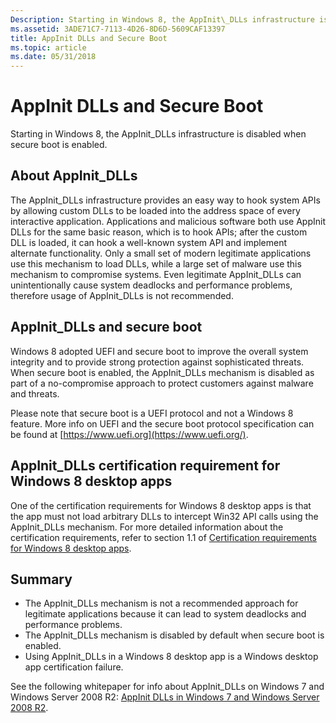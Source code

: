 ```yaml
---
Description: Starting in Windows 8, the AppInit\_DLLs infrastructure is disabled when secure boot is enabled.
ms.assetid: 3ADE71C7-7113-4D26-8D6D-5609CAF13397
title: AppInit DLLs and Secure Boot
ms.topic: article
ms.date: 05/31/2018
---
```


# AppInit DLLs and Secure Boot

Starting in Windows 8, the AppInit\_DLLs infrastructure is disabled when secure boot is enabled.

## About AppInit\_DLLs

The AppInit\_DLLs infrastructure provides an easy way to hook system APIs by allowing custom DLLs to be loaded into the address space of every interactive application. Applications and malicious software both use AppInit DLLs for the same basic reason, which is to hook APIs; after the custom DLL is loaded, it can hook a well-known system API and implement alternate functionality. Only a small set of modern legitimate applications use this mechanism to load DLLs, while a large set of malware use this mechanism to compromise systems. Even legitimate AppInit\_DLLs can unintentionally cause system deadlocks and performance problems, therefore usage of AppInit\_DLLs is not recommended.

## AppInit\_DLLs and secure boot

Windows 8 adopted UEFI and secure boot to improve the overall system integrity and to provide strong protection against sophisticated threats. When secure boot is enabled, the AppInit\_DLLs mechanism is disabled as part of a no-compromise approach to protect customers against malware and threats.

Please note that secure boot is a UEFI protocol and not a Windows 8 feature. More info on UEFI and the secure boot protocol specification can be found at [https://www.uefi.org](https://www.uefi.org/).

## AppInit\_DLLs certification requirement for Windows 8 desktop apps

One of the certification requirements for Windows 8 desktop apps is that the app must not load arbitrary DLLs to intercept Win32 API calls using the AppInit\_DLLs mechanism. For more detailed information about the certification requirements, refer to section 1.1 of [Certification requirements for Windows 8 desktop apps](https://msdn.microsoft.com/library/windows/desktop/hh749939).

## Summary

-   The AppInit\_DLLs mechanism is not a recommended approach for legitimate applications because it can lead to system deadlocks and performance problems.
-   The AppInit\_DLLs mechanism is disabled by default when secure boot is enabled.
-   Using AppInit\_DLLs in a Windows 8 desktop app is a Windows desktop app certification failure.

See the following whitepaper for info about AppInit\_DLLs on Windows 7 and Windows Server 2008 R2: [AppInit DLLs in Windows 7 and Windows Server 2008 R2](https://msdn.microsoft.com/windows/hardware/gg463040.aspx).

 

 



